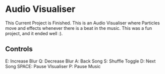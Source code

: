 # Audio Visualiser
This Current Project is Finished.
This is an Audio Visualiser where Particles move and effects whenever there is a beat in the music. 
This was a fun project, and it ended well :).

## Controls
E:     Increase Blur
Q:     Decrease Blur
A:     Back Song
S:     Shuffle Toggle
D:     Next Song
SPACE: Pause VIsualiser
P:     Pause Music
